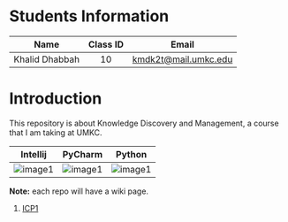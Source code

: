 # Students Information

| Name | Class ID | Email |
| :------: | :------: | :------: |
| Khalid Dhabbah | 10 | kmdk2t@mail.umkc.edu |

# Introduction
This repository is about Knowledge Discovery and Management, a course that I am taking at UMKC.

| Intellij | PyCharm | Python |
| :------: | :------: | :------: |
| ![image1](https://upload.wikimedia.org/wikipedia/commons/thumb/d/d5/IntelliJ_IDEA_Logo.svg/1024px-IntelliJ_IDEA_Logo.svg.png) | ![image1](https://miro.medium.com/max/1200/1*6Dhu1H4t028lOGbaZuyRCw.png) |![image1](https://upload.wikimedia.org/wikipedia/commons/f/f8/Python_logo_and_wordmark.svg) |


**Note:** each repo will have a wiki page.

1. [ICP1](https://github.com/Dhabbah/CS5560-KDM/wiki/ICP1)

